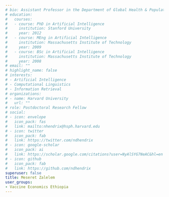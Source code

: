```yaml
---
# bio: Assistant Professor in the Department of Global Health & Population at Harvard University's T.H. Chan School of Public Health
# education:
#   courses:
#   - course: PhD in Artificial Intelligence
#     institution: Stanford University
#     year: 2012
#   - course: MEng in Artificial Intelligence
#     institution: Massachusetts Institute of Technology
#     year: 2009
#   - course: BSc in Artificial Intelligence
#     institution: Massachusetts Institute of Technology
#     year: 2008
# email: ""
# highlight_name: false
# interests:
# - Artificial Intelligence
# - Computational Linguistics
# - Information Retrieval
# organizations:
# - name: Harvard University
#   url: ""
# role: Postdoctoral Research Fellow
# social:
# - icon: envelope
#   icon_pack: fas
#   link: mailto:nhendrix@hsph.harvard.edu
# - icon: twitter
#   icon_pack: fab
#   link: https://twitter.com/ndhendrix
# - icon: google-scholar
#   icon_pack: ai
#   link: https://scholar.google.com/citations?user=NyAlSYG7NeAC&hl=en
# - icon: github
#   icon_pack: fab
#   link: https://github.com/ndhendrix
superuser: false
title: Meseret Zalelem
user_groups:
- Vaccine Economics Ethiopia
---
```



